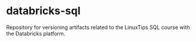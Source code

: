# databricks-sql
Repository for versioning artifacts related to the LinuxTips SQL course with the Databricks platform.
